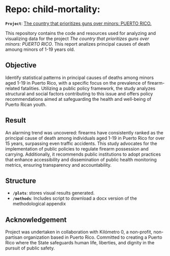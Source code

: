 # Repo: child-mortality: 
**`Project`**: [The country that prioritizes guns over minors: PUERTO RICO.](chrome-extension://efaidnbmnnnibpcajpcglclefindmkaj/https://static1.squarespace.com/static/5af199815cfd796ad4930e20/t/64c7dabf0016877baf40e23d/1690819264401/Paliques5_.pdf)

This repository contains the code and resources used for analyzing and visualizing data for the project _The country that prioritizes guns over minors: PUERTO RICO_. This report analizes principal causes of death amoung minors of 1-19 years old. 

## Objective
Identify statistical patterns in principal causes of deaths among minors aged 1-19 in Puerto Rico, with a specific focus on the prevalence of firearm-related fatalities. Utilizing a public policy framework, the study analyzes structural and social factors contributing to this issue and offers policy recommendations aimed at safeguarding the health and well-being of Puerto Rican youth.

## Result
An alarming trend was uncovered: firearms have consistently ranked as the principal cause of death among individuals aged 1-19 in Puerto Rico for over 15 years, surpassing even traffic accidents. This study advocates for the implementation of public policies to regulate firearm possession and carrying. Additionally, it recommends public institutions to adopt practices that enhance accessibility and dissemination of public health monitoring metrics, ensuring transparency and accountability.

## Structure
- **`/plots`**: stores visual results generated.
- **`/methods`**: Includes script to download a docx version of the methodological appendix

## Acknowledgement
Project was undertaken in collaboration with Kilómetro 0, a non-profit, non-partisan organization based in Puerto Rico. Committed to creating a Puerto Rico where the State safeguards human life, liberties, and dignity in the pursuit of public safety.
